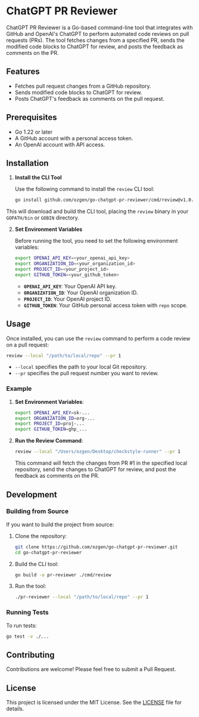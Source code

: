 
# ChatGPT PR Reviewer

ChatGPT PR Reviewer is a Go-based command-line tool that integrates with GitHub and OpenAI's ChatGPT to perform automated code reviews on pull requests (PRs). The tool fetches changes from a specified PR, sends the modified code blocks to ChatGPT for review, and posts the feedback as comments on the PR.

## Features

- Fetches pull request changes from a GitHub repository.
- Sends modified code blocks to ChatGPT for review.
- Posts ChatGPT's feedback as comments on the pull request.

## Prerequisites

- Go 1.22 or later
- A GitHub account with a personal access token.
- An OpenAI account with API access.

## Installation

1. **Install the CLI Tool**

   Use the following command to install the `review` CLI tool:

   ```bash
   go install github.com/ozgen/go-chatgpt-pr-reviewer/cmd/review@v1.0.3
   ```

This will download and build the CLI tool, placing the `review` binary in your `GOPATH/bin` or `GOBIN` directory.

2. **Set Environment Variables**

   Before running the tool, you need to set the following environment variables:

   ```bash
   export OPENAI_API_KEY=<your_openai_api_key>
   export ORGANIZATION_ID=<your_organization_id>
   export PROJECT_ID=<your_project_id>
   export GITHUB_TOKEN=<your_github_token>
   ```

    - **`OPENAI_API_KEY`**: Your OpenAI API key.
    - **`ORGANIZATION_ID`**: Your OpenAI organization ID.
    - **`PROJECT_ID`**: Your OpenAI project ID.
    - **`GITHUB_TOKEN`**: Your GitHub personal access token with `repo` scope.

## Usage

Once installed, you can use the `review` command to perform a code review on a pull request:

```bash
review --local "/path/to/local/repo" --pr 1
```

- `--local` specifies the path to your local Git repository.
- `--pr` specifies the pull request number you want to review.

### Example

1. **Set Environment Variables**:

   ```bash
   export OPENAI_API_KEY=sk-...
   export ORGANIZATION_ID=org-...
   export PROJECT_ID=proj-...
   export GITHUB_TOKEN=ghp_...
   ```

2. **Run the Review Command**:

   ```bash
   review --local "/Users/ozgen/Desktop/checkstyle-runner" --pr 1
   ```

   This command will fetch the changes from PR #1 in the specified local repository, send the changes to ChatGPT for review, and post the feedback as comments on the PR.

## Development

### Building from Source

If you want to build the project from source:

1. Clone the repository:

   ```bash
   git clone https://github.com/ozgen/go-chatgpt-pr-reviewer.git
   cd go-chatgpt-pr-reviewer
   ```

2. Build the CLI tool:

   ```bash
   go build -o pr-reviewer ./cmd/review
   ```

3. Run the tool:

   ```bash
   ./pr-reviewer --local "/path/to/local/repo" --pr 1
   ```

### Running Tests

To run tests:

```bash
go test -v ./...
```

## Contributing

Contributions are welcome! Please feel free to submit a Pull Request.

## License

This project is licensed under the MIT License. See the [LICENSE](LICENSE) file for details.
